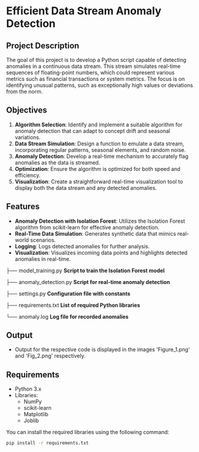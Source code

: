 # Efficient Data Stream Anomaly Detection

## Project Description
The goal of this project is to develop a Python script capable of detecting anomalies in a continuous data stream. This stream simulates real-time sequences of floating-point numbers, which could represent various metrics such as financial transactions or system metrics. The focus is on identifying unusual patterns, such as exceptionally high values or deviations from the norm.

## Objectives
1. **Algorithm Selection**: Identify and implement a suitable algorithm for anomaly detection that can adapt to concept drift and seasonal variations.
2. **Data Stream Simulation**: Design a function to emulate a data stream, incorporating regular patterns, seasonal elements, and random noise.
3. **Anomaly Detection**: Develop a real-time mechanism to accurately flag anomalies as the data is streamed.
4. **Optimization**: Ensure the algorithm is optimized for both speed and efficiency.
5. **Visualization**: Create a straightforward real-time visualization tool to display both the data stream and any detected anomalies.

## Features
- **Anomaly Detection with Isolation Forest**: Utilizes the Isolation Forest algorithm from scikit-learn for effective anomaly detection.
- **Real-Time Data Simulation**: Generates synthetic data that mimics real-world scenarios.
- **Logging**: Logs detected anomalies for further analysis.
- **Visualization**: Visualizes incoming data points and highlights detected anomalies in real-time.

├── model_training.py         **Script to train the Isolation Forest model**

├── anomaly_detection.py      **Script for real-time anomaly detection** 

├── settings.py              **Configuration file with constants** 

├── requirements.txt         **List of required Python libraries** 

└── anomaly.log              **Log file for recorded anomalies**

## Output
- Output for the respective code is displayed in the images 'Figure_1.png' and 'Fig_2.png' respectively.

## Requirements
- Python 3.x
- Libraries:
  - NumPy
  - scikit-learn
  - Matplotlib
  - Joblib

You can install the required libraries using the following command:

```bash
pip install -r requirements.txt
